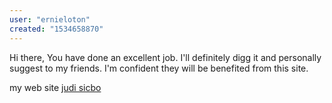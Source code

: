 ```yaml
---
user: "ernieloton"
created: "1534658870"
---
```


Hi there,  You have done an excellent job. I'll definitely digg 
it and personally suggest to my friends.
I'm confident they will be benefited from this site.


my web site <a href="http://casinosicbo.ml">judi sicbo</a>
